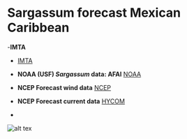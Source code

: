 # Sargassum forecast Mexican Caribbean
-**IMTA**
- [IMTA](https://www.gob.mx/imta)

- **NOAA (USF) *Sargassum* data: AFAI** [NOAA](https://cwcgom.aoml.noaa.gov/cgom/OceanViewer/#) 
- **NCEP Forecast wind data** [NCEP](https://polar.ncep.noaa.gov/waves/download2.shtml?)
- **NCEP Forecast current data** [HYCOM](https://www.hycom.org/)
- 


![alt tex](image.jpg)

